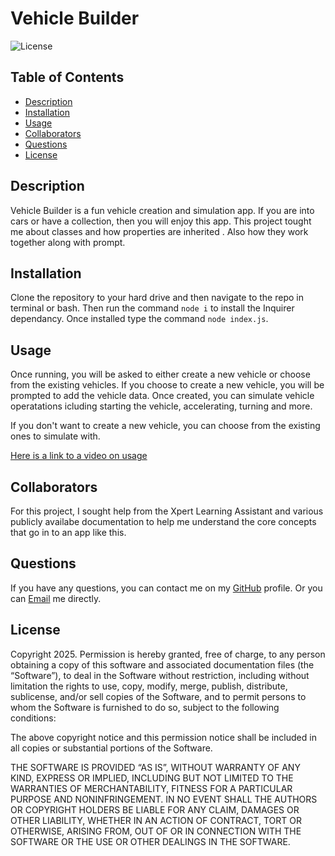 # Vehicle Builder

![License](https://img.shields.io/badge/License-MIT-yellow.svg)

## Table of Contents

- [Description](#description)
- [Installation](#installation)
- [Usage](#usage)
- [Collaborators](#collaborators)
- [Questions](#questions)
- [License](#license)

## Description

Vehicle Builder is a fun vehicle creation and simulation app. If you are into cars or have a collection, then you will enjoy this app. This project tought me about classes and how properties are inherited . Also how they work together along with prompt.

## Installation

Clone the repository to your hard drive and then navigate to the repo in terminal or bash. Then run the command `node i` to install the Inquirer dependancy. Once installed type the command `node index.js`.

## Usage

Once running, you will be asked to either create a new vehicle or choose from the existing vehicles. If you choose to create a new vehicle, you will be prompted to add the vehicle data. Once created, you can simulate vehicle operatations icluding starting the vehicle, accelerating, turning and more.

If you don't want to create a new vehicle, you can choose from the existing ones to simulate with.

[Here is a link to a video on usage ](https://www.youtube.com/watch?v=PYbUYHr1sGo)

## Collaborators

For this project, I sought help from the Xpert Learning Assistant and various publicly availabe documentation to help me understand the core concepts that go in to an app like this.

## Questions

If you have any questions, you can contact me on my [GitHub](https://github.com/rasersharpe) profile.
Or you can [Email](mailto:jay.bhatt@me.com) me directly.

## License

Copyright 2025.
Permission is hereby granted, free of charge, to any person
obtaining a copy of this software and associated documentation
files (the “Software”), to deal in the Software without
restriction, including without limitation the rights to use,
copy, modify, merge, publish, distribute, sublicense, and/or
sell copies of the Software, and to permit persons to whom
the Software is furnished to do so, subject to the following
conditions:

The above copyright notice and this permission notice shall be
included in all copies or substantial portions of the Software.

THE SOFTWARE IS PROVIDED “AS IS”, WITHOUT WARRANTY OF ANY KIND,
EXPRESS OR IMPLIED, INCLUDING BUT NOT LIMITED TO THE WARRANTIES
OF MERCHANTABILITY, FITNESS FOR A PARTICULAR PURPOSE AND
NONINFRINGEMENT. IN NO EVENT SHALL THE AUTHORS OR COPYRIGHT
HOLDERS BE LIABLE FOR ANY CLAIM, DAMAGES OR OTHER LIABILITY,
WHETHER IN AN ACTION OF CONTRACT, TORT OR OTHERWISE, ARISING
FROM, OUT OF OR IN CONNECTION WITH THE SOFTWARE OR THE USE OR
OTHER DEALINGS IN THE SOFTWARE.
